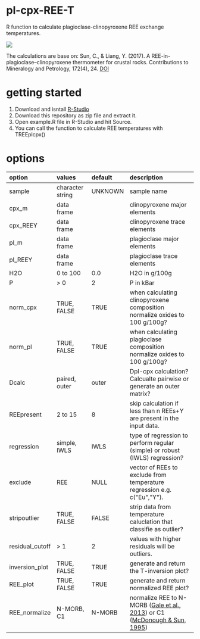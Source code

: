 # pl-cpx-REE-T
R function to calculate plagioclase-clinopyroxene REE exchange temperatures.

![](https://dl.photoprism.org/img/ui/desktop-1000px.jpg)

The calculations are base on: Sun, C., & Liang, Y. (2017). A REE-in-plagioclase–clinopyroxene thermometer for crustal rocks. Contributions to Mineralogy and Petrology, 172(4), 24. [DOI](http://doi.org/10.1007/s00410-016-1326-9)

# getting started
1. Download and isntall [R-Studio](https://www.rstudio.com/products/rstudio/download/)
2. Download this repository as zip file and extract it.
3. Open example.R file in R-Studio and hit Source.
4. You can call the function to calculate REE temperatures with TREEplcpx()
# options
| option          | values           |default    | description                                                                  
|:----------------|:-----------------|:----------|:-----------------------------------------------------------------------------|
| sample          | character string | UNKNOWN   | sample name                                                                  
| cpx_m           | data frame       |           | clinopyroxene major elements                                                 
| cpx_REEY        | data frame       |           | clinopyroxene trace elements                                                 
| pl_m            | data frame       |           | plagioclase major elements                                                   
| pl_REEY         | data frame       |           | plagioclase trace elements                                                   
| H2O             | 0 to 100         | 0.0       | H2O in g/100g                                                                
| P               | > 0              | 2         | P in kBar                                                                    
| norm_cpx        | TRUE, FALSE      | TRUE      | when calculating clinopyroxene composition normalize oxides to 100 g/100g?   
| norm_pl         | TRUE, FALSE      | TRUE      | when calculating plagioclase composition normalize oxides to 100 g/100g?     
| Dcalc           | paired, outer    | outer     | Dpl-cpx calculation? Calcualte pairwise or generate an outer matrix?         
| REEpresent      | 2 to 15          | 8         | skip calculation if less than n REEs+Y are present in the input data.         
| regression      | simple, IWLS     | IWLS      | type of regression to perform regular (simple) or robust (IWLS) regression?
| exclude         | REE              | NULL      | vector of REEs to exclude from temperature regression e.g. c("Eu","Y").
| stripoutlier    | TRUE, FALSE      | FALSE     | strip data from temperature caluclation that classifie as outlier?
| residual_cutoff | > 1              | 2         | values with higher residuals will be outliers.
| inversion_plot  | TRUE, FALSE      | TRUE      | generate and return the T-inversion plot?
| REE_plot        | TRUE, FALSE      | TRUE      | generate and return normalized REE plot?
| REE_normalize   | N-MORB, C1       | N-MORB    | normalize REE to N-MORB ([Gale et al., 2013](http://doi.org/10.1029/2012GC004334)) or C1 ([McDonough & Sun, 1995](http://doi.org/10.1016/0009-2541(94)00140-4))
